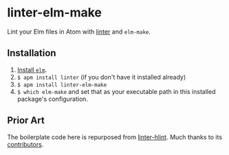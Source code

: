# linter-elm-make

Lint your Elm files in Atom with [linter](https://github.com/atom-community/linter) and `elm-make`.

## Installation

1. [Install `elm`](http://elm-lang.org/install).
1. `$ apm install linter` (if you don't have it installed already)
1. `$ apm install linter-elm-make`
1. `$ which elm-make` and set that as your executable path in this installed package's configuration.

## Prior Art

The boilerplate code here is repurposed from [linter-hlint](https://github.com/AtomLinter/linter-hlint). Much thanks to its [contributors](https://github.com/AtomLinter/linter-hlint/graphs/contributors).
